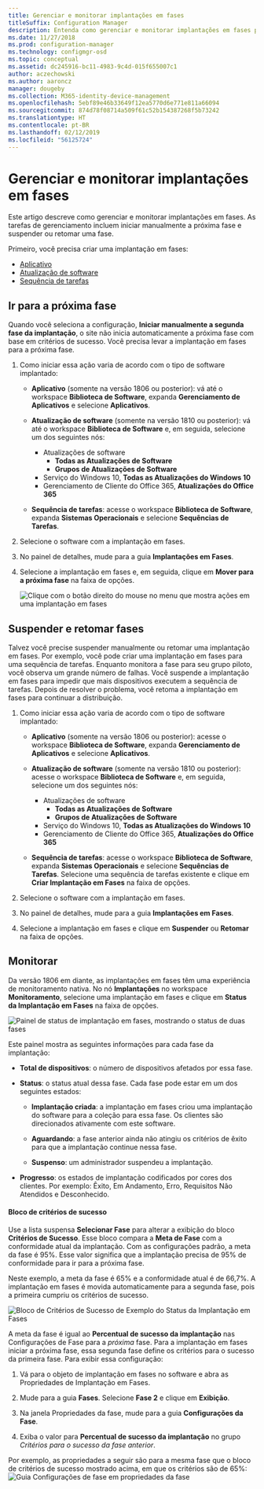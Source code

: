 ```yaml
---
title: Gerenciar e monitorar implantações em fases
titleSuffix: Configuration Manager
description: Entenda como gerenciar e monitorar implantações em fases para software no Configuration Manager.
ms.date: 11/27/2018
ms.prod: configuration-manager
ms.technology: configmgr-osd
ms.topic: conceptual
ms.assetid: dc245916-bc11-4983-9c4d-015f655007c1
author: aczechowski
ms.author: aaroncz
manager: dougeby
ms.collection: M365-identity-device-management
ms.openlocfilehash: 5ebf89e46b33649f12ea5770d6e771e811a66094
ms.sourcegitcommit: 874d78f08714a509f61c52b154387268f5b73242
ms.translationtype: HT
ms.contentlocale: pt-BR
ms.lasthandoff: 02/12/2019
ms.locfileid: "56125724"
---
```

# <a name="manage-and-monitor-phased-deployments"></a>Gerenciar e monitorar implantações em fases

Este artigo descreve como gerenciar e monitorar implantações em fases. As tarefas de gerenciamento incluem iniciar manualmente a próxima fase e suspender ou retomar uma fase. 

Primeiro, você precisa criar uma implantação em fases: 
- [Aplicativo](/sccm/osd/deploy-use/create-phased-deployment-for-task-sequence?toc=/sccm/apps/toc.json&bc=/sccm/apps/breadcrumb/toc.json)  
- [Atualização de software](/sccm/osd/deploy-use/create-phased-deployment-for-task-sequence?toc=/sccm/sum/toc.json&bc=/sccm/sum/breadcrumb/toc.json)  
- [Sequência de tarefas](/sccm/osd/deploy-use/create-phased-deployment-for-task-sequence)  



## <a name="bkmk_move"></a> Ir para a próxima fase

Quando você seleciona a configuração, **Iniciar manualmente a segunda fase da implantação**, o site não inicia automaticamente a próxima fase com base em critérios de sucesso. Você precisa levar a implantação em fases para a próxima fase.  

1. Como iniciar essa ação varia de acordo com o tipo de software implantado:  

    - **Aplicativo** (somente na versão 1806 ou posterior): vá até o workspace **Biblioteca de Software**, expanda **Gerenciamento de Aplicativos** e selecione **Aplicativos**.   

    - **Atualização de software** (somente na versão 1810 ou posterior): vá até o workspace **Biblioteca de Software** e, em seguida, selecione um dos seguintes nós:    
        - Atualizações de software  
            - **Todas as Atualizações de Software**  
            - **Grupos de Atualizações de Software**   
        - Serviço do Windows 10, **Todas as Atualizações do Windows 10**  
        - Gerenciamento de Cliente do Office 365, **Atualizações do Office 365**  

    - **Sequência de tarefas**: acesse o workspace **Biblioteca de Software**, expanda **Sistemas Operacionais** e selecione **Sequências de Tarefas**.   

2. Selecione o software com a implantação em fases.  

3. No painel de detalhes, mude para a guia **Implantações em Fases**.  

4. Selecione a implantação em fases e, em seguida, clique em **Mover para a próxima fase** na faixa de opções.  

    ![Clique com o botão direito do mouse no menu que mostra ações em uma implantação em fases](media/Suspend-phased-deployment.PNG)



## <a name="bkmk_suspend"></a> Suspender e retomar fases 

Talvez você precise suspender manualmente ou retomar uma implantação em fases. Por exemplo, você pode criar uma implantação em fases para uma sequência de tarefas. Enquanto monitora a fase para seu grupo piloto, você observa um grande número de falhas. Você suspende a implantação em fases para impedir que mais dispositivos executem a sequência de tarefas. Depois de resolver o problema, você retoma a implantação em fases para continuar a distribuição. 

1. Como iniciar essa ação varia de acordo com o tipo de software implantado:  

    - **Aplicativo** (somente na versão 1806 ou posterior): acesse o workspace **Biblioteca de Software**, expanda **Gerenciamento de Aplicativos** e selecione **Aplicativos**.   

    - **Atualização de software** (somente na versão 1810 ou posterior): acesse o workspace **Biblioteca de Software** e, em seguida, selecione um dos seguintes nós:    
        - Atualizações de software  
            - **Todas as Atualizações de Software**  
            - **Grupos de Atualizações de Software**   
        - Serviço do Windows 10, **Todas as Atualizações do Windows 10**  
        - Gerenciamento de Cliente do Office 365, **Atualizações do Office 365**  

    - **Sequência de tarefas**: acesse o workspace **Biblioteca de Software**, expanda **Sistemas Operacionais** e selecione **Sequências de Tarefas**. Selecione uma sequência de tarefas existente e clique em **Criar Implantação em Fases** na faixa de opções.  

2. Selecione o software com a implantação em fases.  

3. No painel de detalhes, mude para a guia **Implantações em Fases**.  

4. Selecione a implantação em fases e clique em **Suspender** ou **Retomar** na faixa de opções.  

<!-- Removed for 1806, need to clarify behavior with engineering
When you suspend a phased deployment, it sets the available and deadline times on the active deployments to a future time. When you resume, it generates a new schedule based on when you resume the phased deployment. The new schedule helps to avoid problems if you resume after the original deadline. For example, the initial schedule has the required deadline seven days after the deployment is available. You suspend it on the second day. If you aren't ready to resume it until day eight, you don't want the deployment to be immediately past the deadline. So it generates a new deadline starting from when you resume the phased deployment on day eight. 
-->


## <a name="bkmk_monitor"></a> Monitorar
<!--1358577-->

Da versão 1806 em diante, as implantações em fases têm uma experiência de monitoramento nativa. No nó **Implantações** no workspace **Monitoramento**, selecione uma implantação em fases e clique em **Status da Implantação em Fases** na faixa de opções.

![Painel de status de implantação em fases, mostrando o status de duas fases](media/1358577-phased-deployment-status.png)

Este painel mostra as seguintes informações para cada fase da implantação:  

- **Total de dispositivos**: o número de dispositivos afetados por essa fase.  

- **Status**: o status atual dessa fase. Cada fase pode estar em um dos seguintes estados:  

    - **Implantação criada**: a implantação em fases criou uma implantação do software para a coleção para essa fase. Os clientes são direcionados ativamente com este software.  

    - **Aguardando**: a fase anterior ainda não atingiu os critérios de êxito para que a implantação continue nessa fase.  

    - **Suspenso**: um administrador suspendeu a implantação.  

- **Progresso**: os estados de implantação codificados por cores dos clientes. Por exemplo: Êxito, Em Andamento, Erro, Requisitos Não Atendidos e Desconhecido. 

#### <a name="success-criteria-tile"></a>Bloco de critérios de sucesso

Use a lista suspensa **Selecionar Fase** para alterar a exibição do bloco **Critérios de Sucesso**. Esse bloco compara a **Meta de Fase** com a conformidade atual da implantação. Com as configurações padrão, a meta da fase é 95%. Esse valor significa que a implantação precisa de 95% de conformidade para ir para a próxima fase. 

Neste exemplo, a meta da fase é 65% e a conformidade atual é de 66,7%. A implantação em fases é movida automaticamente para a segunda fase, pois a primeira cumpriu os critérios de sucesso.  

![Bloco de Critérios de Sucesso de Exemplo do Status da Implantação em Fases](media/pod-status-success-criteria-tile.png)

A meta da fase é igual ao **Percentual de sucesso da implantação** nas Configurações de Fase para a *próxima* fase. Para a implantação em fases iniciar a próxima fase, essa segunda fase define os critérios para o sucesso da primeira fase. Para exibir essa configuração: 

1. Vá para o objeto de implantação em fases no software e abra as Propriedades de Implantação em Fases.  

2. Mude para a guia **Fases**. Selecione **Fase 2** e clique em **Exibição**.  

3. Na janela Propriedades da fase, mude para a guia **Configurações da Fase**.  

4. Exiba o valor para **Percentual de sucesso da implantação** no grupo *Critérios para o sucesso da fase anterior*.  

Por exemplo, as propriedades a seguir são para a mesma fase que o bloco de critérios de sucesso mostrado acima, em que os critérios são de 65%:  
![Guia Configurações de fase em propriedades da fase](media/phase-properties-phase-settings.png)

